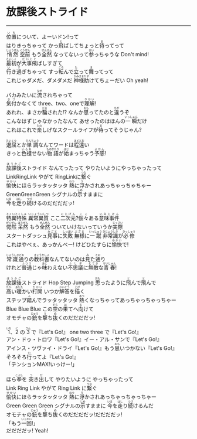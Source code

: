 # 放課後ストライド
---
<lyric>
<ruby>位置<rt>いち</rt></ruby>について、よーいドン!って<br/>&#13;
はりきっちゃって かっ<ruby>飛<rt>と</rt></ruby>ばしてちょっと<ruby>待<rt>ま</rt></ruby>ってって<br/>&#13;
<ruby>悄然<rt>しょうぜん</rt></ruby> <ruby>空前<rt>くうぜん</rt></ruby> もう<ruby>全然<rt>ぜんぜん</rt></ruby> なってないって<ruby>参<rt>まい</rt></ruby>っちゃうな Don't mind!<br/>&#13;
<ruby>最初<rt>さいしょ</rt></ruby>が<ruby>大事飛<rt>だいじと</rt></ruby>ばしすぎて<br/>&#13;
<ruby>行<rt>い</rt></ruby>き<ruby>過<rt>す</rt></ruby>ぎちゃって すっ<ruby>転<rt>ころ</rt></ruby>んで<ruby>立<rt>た</rt></ruby>って<ruby>舞<rt>ま</rt></ruby>ってって<br/>&#13;
これじゃダメだ、ダメダメだ <ruby>神様助<rt>かみさまたす</rt></ruby>けてちょーだい Oh yeah!<br/>&#13;
<br/>&#13;
バカみたいに<ruby>流<rt>なが</rt></ruby>されちゃって<br/>&#13;
<ruby>気付<rt>きづ</rt></ruby>かなくて three、two、oneで<ruby>理解<rt>りかい</rt></ruby>!<br/>&#13;
あれれ、まさか<ruby>騙<rt>だま</rt></ruby>された!? なんか<ruby>思<rt>おも</rt></ruby>ってたのと<ruby>違<rt>ちが</rt></ruby>うぞ<br/>&#13;
こんなはずじゃなかったなんて あせったのはほんの<ruby>一瞬<rt>いっしゅん</rt></ruby>だけ<br/>&#13;
これはこれで<ruby>楽<rt>たの</rt></ruby>しげなスクールライフが<ruby>待<rt>ま</rt></ruby>ってそうじゃん?<br/>&#13;
<br/>&#13;
<ruby>退屈<rt>たいくつ</rt></ruby>とか<ruby>単調<rt>たんちょう</rt></ruby>なんてワードは<ruby>程遠<rt>ほどとお</rt></ruby>い<br/>&#13;
きっと<ruby>色褪<rt>いろあ</rt></ruby>せない<ruby>物語<rt>ものがたり</rt></ruby>が<ruby>始<rt>はじ</rt></ruby>まっちゃう<ruby>予感<rt>よかん</rt></ruby>!<br/>&#13;
<br/>&#13;
<ruby>放課後<rt>ほうかご</rt></ruby>ストライド なんてったって やりたいようにやっちゃったって<br/>&#13;
LinkRingLink やがて RingLinkに<ruby>繋<rt>つな</rt></ruby>ぐ<br/>&#13;
<ruby>愉快<rt>ゆかい</rt></ruby>にほらラッタッタッタ <ruby>熱<rt>ねつ</rt></ruby>に<ruby>浮<rt>う</rt></ruby>かされあっちゃっちゃちゃー<br/>&#13;
GreenGreenGreen シグナルの<ruby>示<rt>しめ</rt></ruby>すままに<br/>&#13;
<ruby>今<rt>いま</rt></ruby>を<ruby>走<rt>はし</rt></ruby>り<ruby>続<rt>つづ</rt></ruby>けるのだだだだッ!<br/>&#13;
<br/>&#13;
<ruby>特異特殊<rt>とくいとくしゅ</rt></ruby> <ruby>異常異質<rt>いじょういしつ</rt></ruby> ここ<ruby>二次元<rt>にじげん</rt></ruby>?<ruby>個々<rt>ここ</rt></ruby>ある<ruby>意味事件<rt>いみじけん</rt></ruby><br/>&#13;
<ruby>愕然<rt>がくぜん</rt></ruby> <ruby>呆然<rt>ぼうぜん</rt></ruby> もう<ruby>全然<rt>ぜんぜん</rt></ruby> ついていけないっていうか<ruby>実際<rt>じっさい</rt></ruby><br/>&#13;
スタートダッシュ<ruby>見事<rt>みごと</rt></ruby>に<ruby>失敗<rt>しっぱい</rt></ruby> <ruby>無様<rt>ぶざま</rt></ruby>に<ruby>一蹴<rt>いっしゅう</rt></ruby> <ruby>非常識<rt>ひじょうしき</rt></ruby>が<ruby>必修<rt>ひっしゅう</rt></ruby><br/>&#13;
これはやべぇ、あっかんべー! けどひたすらに<ruby>愉快<rt>ゆかい</rt></ruby>で!<br/>&#13;
<br/>&#13;
<ruby>常識通<rt>じょうしきどお</rt></ruby>りの<ruby>教科書<rt>きょうかしょ</rt></ruby>なんてないのは<ruby>見<rt>み</rt></ruby>た<ruby>通<rt>とお</rt></ruby>り<br/>&#13;
けれど<ruby>普通<rt>ふつう</rt></ruby>じゃ<ruby>味<rt>あじ</rt></ruby>わえない<ruby>不思議<rt>ふしぎ</rt></ruby>に<ruby>無敵<rt>むてき</rt></ruby>な<ruby>青春<rt>せいしゅん</rt></ruby>!<br/>&#13;
<br/>&#13;
<ruby>放課後<rt>ほうかご</rt></ruby>ストライド Hop Step Jumping <ruby>思<rt>おも</rt></ruby>ったように<ruby>飛<rt>と</rt></ruby>んで<ruby>飛<rt>と</rt></ruby>んで<br/>&#13;
<ruby>高<rt>たか</rt></ruby>い<ruby>暖<rt>あたた</rt></ruby>かい<ruby>打開<rt>だかい</rt></ruby> いつか<ruby>解答<rt>かいとう</rt></ruby>を<ruby>描<rt>えが</rt></ruby>く<br/>&#13;
ステップ<ruby>踏<rt>ふ</rt></ruby>んでラッタッタッタ <ruby>熱<rt>あつ</rt></ruby>くなっちゃってあっちゃっちゃっちゃー<br/>&#13;
Blue Blue Blue この<ruby>空<rt>そら</rt></ruby>の<ruby>果<rt>は</rt></ruby>てへ<ruby>向<rt>む</rt></ruby>けて<br/>&#13;
オモチャの<ruby>銃<rt>じゅう</rt></ruby>を<ruby>撃<rt>う</rt></ruby>ち<ruby>抜<rt>ぬ</rt></ruby>くのだだだだッ!<br/>&#13;
<br/>&#13;
<ruby>1<rt>いち</rt></ruby>、<ruby>2<rt>に</rt></ruby> の <ruby>3<rt>さん</rt></ruby> で『Let's Go!』 one two three で『Let's Go!』<br/>&#13;
アン・ドゥ・トロワ『Let's Go!』イー・アル・サンで『Let's Go!』<br/>&#13;
アインス・ツヴァイ・ドライ『Let's Go!』もう<ruby>思<rt>おも</rt></ruby>いつかない『Let's Go!』<br/>&#13;
そろそろ<ruby>行<rt>い</rt></ruby>ってよ『Let's Go!』<br/>&#13;
「テンションMAX!いっけー!」<br/>&#13;
<br/>&#13;
ほら<ruby>拳<rt>こぶし</rt></ruby>を <ruby>突<rt>つ</rt></ruby>き<ruby>出<rt>だ</rt></ruby>して やりたいように やっちゃったって<br/>&#13;
Link Ring Link やがて Ring Link に<ruby>繋<rt>つな</rt></ruby>ぐ<br/>&#13;
<ruby>愉快<rt>ゆかい</rt></ruby>にほらラッタッタッタ <ruby>熱<rt>ねつ</rt></ruby>に<ruby>浮<rt>う</rt></ruby>かされあっちゃっちゃっちゃー<br/>&#13;
Green Green Green シグナルの<ruby>示<rt>しめ</rt></ruby>すままに <ruby>今<rt>いま</rt></ruby>を<ruby>走<rt>はし</rt></ruby>り<ruby>続<rt>つづ</rt></ruby>けるんだ<br/>&#13;
オモチャの<ruby>銃<rt>じゅう</rt></ruby>を<ruby>撃<rt>う</rt></ruby>ち<ruby>抜<rt>ぬ</rt></ruby>くのだだだだッ!だだだだッ!<br/>&#13;
「もう<ruby>一回<rt>いっかい</rt></ruby>!」<br/>&#13;
だだだだッ! Yeah!<br/>&#13;
</lyric>
